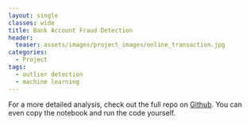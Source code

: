 ```yaml
---
layout: single
classes: wide
title: Bank Account Fraud Detection
header:
  teaser: assets/images/project_images/online_transaction.jpg
categories:
  - Project
tags:
  - outlier detection
  - machine learning
---
```


For a more detailed analysis, check out the full repo on [Github](https://github.com/luke-lite/Box-Office-Analysis/). You can even copy the notebook and run the code yourself.
